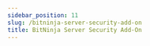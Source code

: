 ```yaml
---
sidebar_position: 11
slug: /bitninja-server-security-add-on
title: BitNinja Server Security Add-On
---
```

